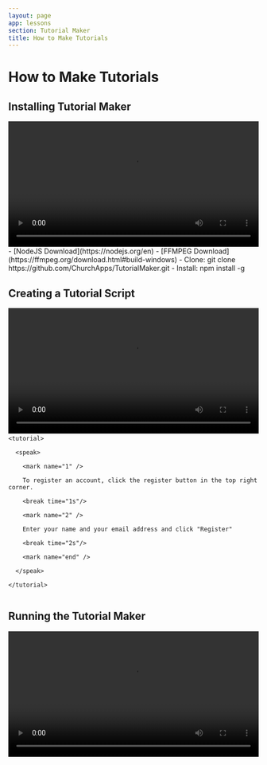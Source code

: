 ```yaml
---
layout: page
app: lessons
section: Tutorial Maker
title: How to Make Tutorials
---
```


# How to Make Tutorials

## Installing Tutorial Maker
<video style="width:100%" controls >
  <source src="../videos/tutorial-maker/install/output.mp4" type="video/mp4">
</video>
- [NodeJS Download](https://nodejs.org/en)
- [FFMPEG Download](https://ffmpeg.org/download.html#build-windows)
- Clone: git clone https://github.com/ChurchApps/TutorialMaker.git
- Install: npm install -g

## Creating a Tutorial Script
<video style="width:100%" controls >
  <source src="../videos/tutorial-maker/create/output.mp4" type="video/mp4">
</video>
<code>
&lt;tutorial&gt;<br/>
  &lt;speak&gt;<br/>
    &lt;mark name=&quot;1&quot; /&gt;<br/>
    To register an account, click the register button in the top right corner.<br/>
    &lt;break time=&quot;1s&quot;/&gt;<br/>
    &lt;mark name=&quot;2&quot; /&gt;<br/>
    Enter your name and your email address and click &quot;Register&quot;<br/>
    &lt;break time=&quot;2s&quot;/&gt;<br/>
    &lt;mark name=&quot;end&quot; /&gt;<br/>
  &lt;/speak&gt;<br/>
&lt;/tutorial&gt;<br/>
</code>

## Running the Tutorial Maker
<video style="width:100%" controls >
  <source src="../videos/tutorial-maker/run/output.mp4" type="video/mp4">
</video>
